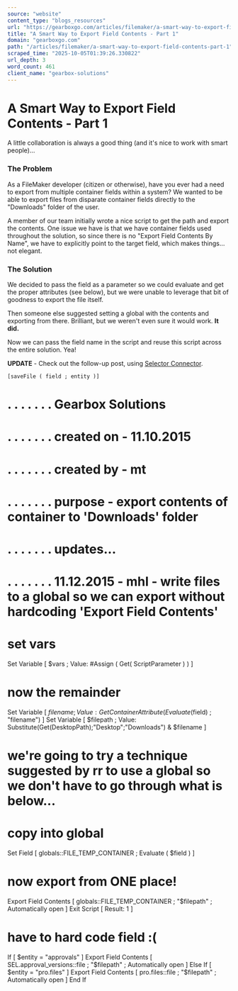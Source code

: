 ```yaml
---
source: "website"
content_type: "blogs_resources"
url: "https://gearboxgo.com/articles/filemaker/a-smart-way-to-export-field-contents-part-1"
title: "A Smart Way to Export Field Contents - Part 1"
domain: "gearboxgo.com"
path: "/articles/filemaker/a-smart-way-to-export-field-contents-part-1"
scraped_time: "2025-10-05T01:39:26.330822"
url_depth: 3
word_count: 461
client_name: "gearbox-solutions"
---
```


# A Smart Way to Export Field Contents - Part 1

A little collaboration is always a good thing (and it's nice to work with smart people)...

### The Problem

As a FileMaker developer (citizen or otherwise), have you ever had a need to export from multiple container fields within a system? We wanted to be able to export files from disparate container fields directly to the "Downloads" folder of the user.

A member of our team initially wrote a nice script to get the path and export the contents. One issue we have is that we have container fields used throughout the solution, so since there is no "Export Field Contents By Name", we have to explicitly point to the target field, which makes things... not elegant.

### The Solution

We decided to pass the field as a parameter so we could evaluate and get the proper attributes (see below), but we were unable to leverage that bit of goodness to export the file itself.

Then someone else suggested setting a global with the contents and exporting from there. Brilliant, but we weren't even sure it would work. **It did.**

Now we can pass the field name in the script and reuse this script across the entire solution. Yea!

**UPDATE** - Check out the follow-up post, using [Selector Connector](/articles/filemaker/a-smart-way-to-export-field-contents-part-2).

```plaintext
[saveFile ( field ; entity )]
```

# . . . . . . . Gearbox Solutions
# . . . . . . . created on - 11.10.2015
# . . . . . . . created by - mt
# . . . . . . . purpose - export contents of container to 'Downloads' folder
# . . . . . . . updates...
# . . . . . . . 11.12.2015 - mhl - write files to a global so we can export without hardcoding 'Export Field Contents'
#  set vars
Set Variable [ $vars ; Value: #Assign ( Get( ScriptParameter ) ) ] 
# now the remainder
Set Variable [ $filename ; Value: GetContainerAttribute(Evaluate($field) ; "filename") ] 
Set Variable [ $filepath ; Value: Substitute(Get(DesktopPath);"Desktop";"Downloads") & $filename ] 
#  
# we're going to try a technique suggested by rr to use a global so we don't have to go through what is below...
#  
# copy into global
Set Field [ globals::FILE_TEMP_CONTAINER ; Evaluate ( $field ) ] 
# now export from ONE place!
Export Field Contents [ globals::FILE_TEMP_CONTAINER ; "$filepath" ; Automatically open ] 
Exit Script [ Result: 1 ] 
# have to hard code field :(
If [ $entity = "approvals" ] 
    Export Field Contents [ SEL.approval_versions::file ; "$filepath" ; Automatically open ] 
Else If [ $entity = "pro.files" ] 
    Export Field Contents [ pro.files::file ; "$filepath" ; Automatically open ] 
End If